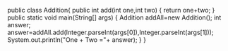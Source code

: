 public class Addition{
  public int add(int one,int two)
   {
    return one+two;
}
 public static void main(String[] args)
{
  Addition addAll=new Addition();
   int answer;
   answer=addAll.add(Integer.parseInt(args[0]),Integer.parseInt(args[1]));
   System.out.println("One + Two ="+ answer);
}
}

